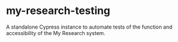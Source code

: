 # my-research-testing
A standalone Cypress instance to automate tests of the function and accessibility of the My Research system.
